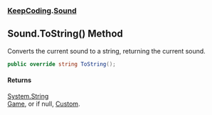 ### [KeepCoding](KeepCoding.md 'KeepCoding').[Sound](KeepCoding_Sound.md 'KeepCoding.Sound')
## Sound.ToString() Method
Converts the current sound to a string, returning the current sound.  
```csharp
public override string ToString();
```
#### Returns
[System.String](https://docs.microsoft.com/en-us/dotnet/api/System.String 'System.String')  
[Game](KeepCoding_Sound_Game.md 'KeepCoding.Sound.Game'), or if null, [Custom](KeepCoding_Sound_Custom.md 'KeepCoding.Sound.Custom').
